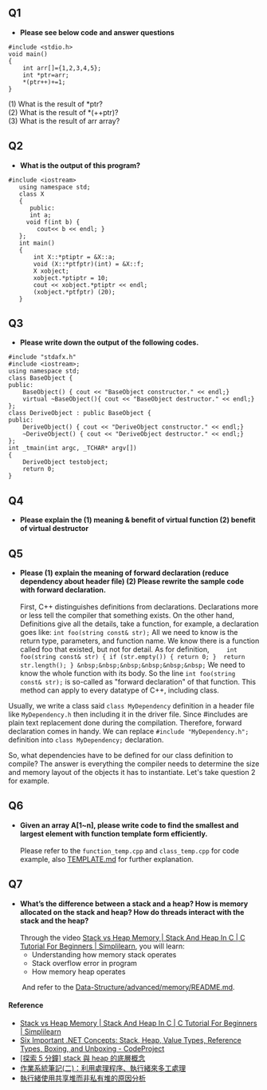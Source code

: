 ## Q1
* **Please see below code and answer questions**
```
#include <stdio.h>
void main()
{
	int arr[]={1,2,3,4,5};
	int *ptr=arr;
	*(ptr++)+=1;
}
```
(1) What is the result of *ptr? <br>
(2) What is the result of *(++ptr)? <br>
(3) What is the result of arr array?

## Q2
* **What is the output of this program?**
```
#include <iostream>
   using namespace std;
   class X
   {
      public:
      int a;
	 void f(int b) {
		cout<< b << endl; }
   };
   int main()
   {
       int X::*ptiptr = &X::a;
       void (X::*ptfptr)(int) = &X::f;
       X xobject;
       xobject.*ptiptr = 10;
       cout << xobject.*ptiptr << endl;
       (xobject.*ptfptr) (20);
   }
```

## Q3
* **Please write down the output of the following codes.**
```
#include "stdafx.h"
#include <iostream>;
using namespace std;
class BaseObject {
public:
	BaseObject() { cout << "BaseObject constructor." << endl;}
	virtual ~BaseObject(){ cout << "BaseObject destructor." << endl;}
};
class DeriveObject : public BaseObject {
public:
	DeriveObject() { cout << "DeriveObject constructor." << endl;}
	~DeriveObject() { cout << "DeriveObject destructor." << endl;}
};
int _tmain(int argc, _TCHAR* argv[])
{
	DeriveObject testobject;
	return 0;
}
```

## Q4
* **Please explain the (1) meaning & benefit of virtual function (2) benefit of virtual destructor**

## Q5
* **Please (1) explain the meaning of forward declaration (reduce dependency about header file) (2) Please rewrite the sample code with forward declaration.** <br><br>
First, C++ distinguishes definitions from declarations. Declarations more or less tell the compiler that something exists. On the other hand, Definitions give all the details, take a function, for example, a declaration goes like: 
`int foo(string const& str);` 
All we need to know is the return type, parameters, and function name. We know there is a function called foo that existed, but not for detail. 
As for definition, 
&nbsp;&nbsp;&nbsp;&nbsp;&nbsp;&nbsp;```
int foo(string const& str) {
  if (str.empty()) {
    return 0;
  } 
  return str.length();
}
&nbsp;&nbsp;&nbsp;&nbsp;&nbsp;&nbsp;```
We need to know the whole function with its body. So the line `int foo(string const& str);` is so-called as "forward declaration" of that function. This method can apply to every datatype of C++, including class.

Usually, we write a class said `class MyDependency` definition in a header file like `MyDependency.h` then including it in the driver file. Since #includes are plain text replacement done during the compilation. Therefore, forward declaration comes in handy. We can replace `#include "MyDependency.h";` definition into `class MyDependency;` declaration.

So, what dependencies have to be defined for our class definition to compile? The answer is everything the compiler needs to determine the size and memory layout of the objects it has to instantiate. Let's take question 2 for example. 



## Q6
* **Given an array A[1~n], please write code to find the smallest and largest element with function template form efficiently.** <br><br>
Please refer to the `function_temp.cpp` and `class_temp.cpp` for code example, also [TEMPLATE.md](https://github.com/a22057916w/Data-Structure/blob/main/advanced/TEMPLATE.md) for further explanation.

## Q7
* **What’s the difference between a stack and a heap? How is memory allocated on the stack and heap? How do threads interact with the stack and the heap?** <br><br>
Through the video [Stack vs Heap Memory | Stack And Heap In C | C Tutorial For Beginners | Simplilearn](https://www.youtube.com/watch?v=gRwfHzeS-GM), you will learn:
	* Understanding how memory stack operates
	* Stack overflow error in program
	* How memory heap operates
	

&nbsp;&nbsp;&nbsp;&nbsp;&nbsp;&nbsp; And refer to the [Data-Structure/advanced/memory/README.md](https://github.com/a22057916w/Data-Structure/tree/main/advanced/memory).

#### Reference
* [Stack vs Heap Memory | Stack And Heap In C | C Tutorial For Beginners | Simplilearn](https://www.youtube.com/watch?v=gRwfHzeS-GM)
* [Six Important .NET Concepts: Stack, Heap, Value Types, Reference Types, Boxing, and Unboxing - CodeProject](https://www.codeproject.com/Articles/76153/Six-important-NET-concepts-Stack-heap-value-types#Stack%20and%20Heap)
* [[探索 5 分鐘] stack 與 heap 的底層概念](https://nwpie.blogspot.com/2017/05/5-stack-heap.html)
* [作業系統筆記(二)：利用處理程序、執行緒來多工處理](https://noob.tw/operating-system-multitasking/)
* [執行緒使用共享堆而非私有堆的原因分析](https://www.itread01.com/content/1546786658.html)
